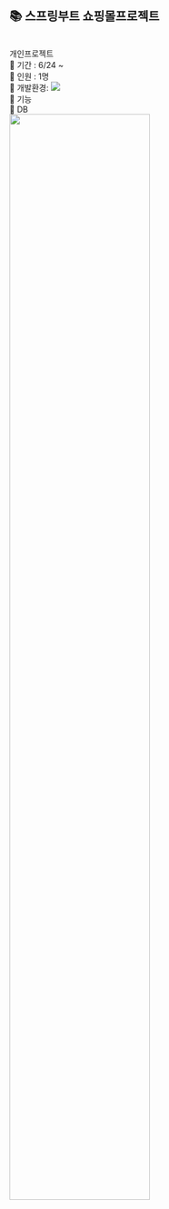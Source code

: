 ## 📚 스프링부트 쇼핑몰프로젝트
<br>
 개인프로젝트<br>
📆 기간 : 6/24 ~ <br>
👩 인원 : 1명<br>
🔨 개발환경:

<img src="https://img.shields.io/badge/HTML5-E34F26?style=flat-square&logo=html5&logoColor=white"/>
<br>
🔨 기능<br>
📑 DB <br>
<img src='https://github.com/minkyi2180/BootShop/assets/130128767/80dfd680-69f2-450d-aa82-d343425271cc' width='70%'>
